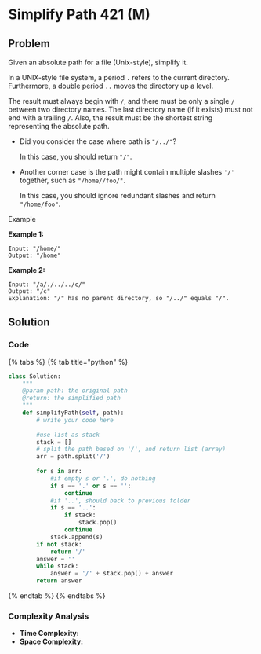 # Simplify Path 421 \(M\)

## Problem

Given an absolute path for a file \(Unix-style\), simplify it.

In a UNIX-style file system, a period `.` refers to the current directory. Furthermore, a double period `..` moves the directory up a level.

The result must always begin with `/`, and there must be only a single `/` between two directory names. The last directory name \(if it exists\) must not end with a trailing `/`. Also, the result must be the shortest string representing the absolute path.

* Did you consider the case where path is `"/../"`?

  In this case, you should return `"/"`.

* Another corner case is the path might contain multiple slashes `'/'` together, such as `"/home//foo/"`.

  In this case, you should ignore redundant slashes and return `"/home/foo"`.

Example

**Example 1:**

```text
Input: "/home/"
Output: "/home"
```

**Example 2:**

```text
Input: "/a/./../../c/"
Output: "/c"
Explanation: "/" has no parent directory, so "/../" equals "/".
```

## Solution 

### Code

{% tabs %}
{% tab title="python" %}
```python
class Solution:
    """
    @param path: the original path
    @return: the simplified path
    """
    def simplifyPath(self, path):
        # write your code here
        
        #use list as stack
        stack = []
        # split the path based on '/', and return list (array)
        arr = path.split('/')
        
        for s in arr:
            #if empty s or '.', do nothing
            if s == '.' or s == '':
                continue
            #if '..', should back to previous folder
            if s == '..':
                if stack:
                    stack.pop()
                continue
            stack.append(s)
        if not stack:
            return '/'
        answer = ''
        while stack:
            answer = '/' + stack.pop() + answer
        return answer
```
{% endtab %}
{% endtabs %}

### Complexity Analysis

* **Time Complexity:**
* **Space Complexity:**

